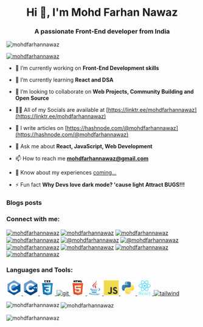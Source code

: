 <h1 align="center">Hi 👋, I'm Mohd Farhan Nawaz</h1>
<h3 align="center">A passionate Front-End developer from India</h3>

<p align="left"> <img src="https://komarev.com/ghpvc/?username=mohdfarhannawaz&label=Profile%20views&color=0e75b6&style=flat" alt="mohdfarhannawaz" /> </p>



<p align="left"> <a href="https://twitter.com/mohdfarhannawaz" target="blank"><img src="https://img.shields.io/twitter/follow/mohdfarhannawaz?logo=twitter&style=for-the-badge" alt="mohdfarhannawaz" /></a> </p>

- 🔭 I’m currently working on **Front-End Development skills**

- 🌱 I’m currently learning **React and DSA**

- 👯 I’m looking to collaborate on **Web Projects, Community Building and Open Source**

- 👨‍💻 All of my Socials are available at [https://linktr.ee/mohdfarhannawaz](https://linktr.ee/mohdfarhannawaz)

- 📝 I write articles on [https://hashnode.com/@mohdfarhannawaz](https://hashnode.com/@mohdfarhannawaz)

- 💬 Ask me about **React, JavaScript, Web Development**

- 📫 How to reach me **mohdfarhannawaz@gmail.com**

- 📄 Know about my experiences [coming...](coming...)

- ⚡ Fun fact **Why Devs love dark mode? 'cause light Attract BUGS!!!**

### Blogs posts
<!-- BLOG-POST-LIST:START -->
<!-- BLOG-POST-LIST:END -->

<h3 align="left">Connect with me:</h3>
<p align="left">
<a href="https://dev.to/mohdfarhannawaz" target="blank"><img align="center" src="https://raw.githubusercontent.com/rahuldkjain/github-profile-readme-generator/master/src/images/icons/Social/devto.svg" alt="mohdfarhannawaz" height="30" width="40" /></a>
<a href="https://twitter.com/mohdfarhannawaz" target="blank"><img align="center" src="https://raw.githubusercontent.com/rahuldkjain/github-profile-readme-generator/master/src/images/icons/Social/twitter.svg" alt="mohdfarhannawaz" height="30" width="40" /></a>
<a href="https://linkedin.com/in/mohdfarhannawaz" target="blank"><img align="center" src="https://raw.githubusercontent.com/rahuldkjain/github-profile-readme-generator/master/src/images/icons/Social/linked-in-alt.svg" alt="mohdfarhannawaz" height="30" width="40" /></a>
<a href="https://instagram.com/mohdfarhannawaz" target="blank"><img align="center" src="https://raw.githubusercontent.com/rahuldkjain/github-profile-readme-generator/master/src/images/icons/Social/instagram.svg" alt="mohdfarhannawaz" height="30" width="40" /></a>
<a href="https://hashnode.com/@mohdfarhannawaz" target="blank"><img align="center" src="https://raw.githubusercontent.com/rahuldkjain/github-profile-readme-generator/master/src/images/icons/Social/hashnode.svg" alt="@mohdfarhannawaz" height="30" width="40" /></a>
<a href="https://medium.com/@mohdfarhannawaz" target="blank"><img align="center" src="https://raw.githubusercontent.com/rahuldkjain/github-profile-readme-generator/master/src/images/icons/Social/medium.svg" alt="@mohdfarhannawaz" height="30" width="40" /></a>
<a href="https://www.youtube.com/channel/UCjmZ6yyXUnb1-cfi03Bn9sw" target="blank"><img align="center" src="https://raw.githubusercontent.com/rahuldkjain/github-profile-readme-generator/master/src/images/icons/Social/youtube.svg" alt="mohdfarhannawaz" height="30" width="40" /></a>
<a href="https://codeforces.com/profile/mohdfarhannawaz" target="blank"><img align="center" src="https://raw.githubusercontent.com/rahuldkjain/github-profile-readme-generator/master/src/images/icons/Social/codeforces.svg" alt="mohdfarhannawaz" height="30" width="40" /></a>
<a href="https://www.leetcode.com/mohdfarhannawaz" target="blank"><img align="center" src="https://raw.githubusercontent.com/rahuldkjain/github-profile-readme-generator/master/src/images/icons/Social/leet-code.svg" alt="mohdfarhannawaz" height="30" width="40" /></a>
<a href="https://auth.geeksforgeeks.org/user/mohdfarhannawaz" target="blank"><img align="center" src="https://raw.githubusercontent.com/rahuldkjain/github-profile-readme-generator/master/src/images/icons/Social/geeks-for-geeks.svg" alt="mohdfarhannawaz" height="30" width="40" /></a>
</p>

<h3 align="left">Languages and Tools:</h3>
<p align="left"> <a href="https://www.cprogramming.com/" target="_blank" rel="noreferrer"> <img src="https://raw.githubusercontent.com/devicons/devicon/master/icons/c/c-original.svg" alt="c" width="40" height="40"/> </a> <a href="https://www.w3schools.com/cpp/" target="_blank" rel="noreferrer"> <img src="https://raw.githubusercontent.com/devicons/devicon/master/icons/cplusplus/cplusplus-original.svg" alt="cplusplus" width="40" height="40"/> </a> <a href="https://www.w3schools.com/css/" target="_blank" rel="noreferrer"> <img src="https://raw.githubusercontent.com/devicons/devicon/master/icons/css3/css3-original-wordmark.svg" alt="css3" width="40" height="40"/> </a> <a href="https://git-scm.com/" target="_blank" rel="noreferrer"> <img src="https://www.vectorlogo.zone/logos/git-scm/git-scm-icon.svg" alt="git" width="40" height="40"/> </a> <a href="https://www.w3.org/html/" target="_blank" rel="noreferrer"> <img src="https://raw.githubusercontent.com/devicons/devicon/master/icons/html5/html5-original-wordmark.svg" alt="html5" width="40" height="40"/> </a> <a href="https://www.java.com" target="_blank" rel="noreferrer"> <img src="https://raw.githubusercontent.com/devicons/devicon/master/icons/java/java-original.svg" alt="java" width="40" height="40"/> </a> <a href="https://developer.mozilla.org/en-US/docs/Web/JavaScript" target="_blank" rel="noreferrer"> <img src="https://raw.githubusercontent.com/devicons/devicon/master/icons/javascript/javascript-original.svg" alt="javascript" width="40" height="40"/> </a> <a href="https://www.python.org" target="_blank" rel="noreferrer"> <img src="https://raw.githubusercontent.com/devicons/devicon/master/icons/python/python-original.svg" alt="python" width="40" height="40"/> </a> <a href="https://reactjs.org/" target="_blank" rel="noreferrer"> <img src="https://raw.githubusercontent.com/devicons/devicon/master/icons/react/react-original-wordmark.svg" alt="react" width="40" height="40"/> </a> <a href="https://tailwindcss.com/" target="_blank" rel="noreferrer"> <img src="https://www.vectorlogo.zone/logos/tailwindcss/tailwindcss-icon.svg" alt="tailwind" width="40" height="40"/> </a> </p>

<p><img align="left" src="https://github-readme-stats.vercel.app/api/top-langs?username=mohdfarhannawaz&show_icons=true&locale=en&layout=compact" alt="mohdfarhannawaz" /></p>

<p>&nbsp;<img align="center" src="https://github-readme-stats.vercel.app/api?username=mohdfarhannawaz&show_icons=true&locale=en" alt="mohdfarhannawaz" /></p>

<p><img align="center" src="https://github-readme-streak-stats.herokuapp.com/?user=mohdfarhannawaz&" alt="mohdfarhannawaz" /></p>
